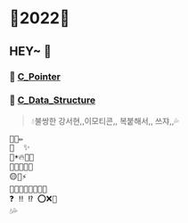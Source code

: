 # 💛2022💛

## HEY~ 👋

### 🎨 [C_Pointer](https://github.com/Kang-SeoHyun/C_Language/tree/main/C_Pointer)  
### 🎨 [C_Data_Structure](https://github.com/Kang-SeoHyun/C_Language/tree/main/C_Data_Structure)  

> 💧불쌍한 강서현,,이모티콘,, 복붙해서,, 쓰쟈,,💦
<pre>
🐥📒✏
🌟 <!-- ##자구에서 제목 --> ✨ <!-- ####알고리즘같은거 -->
🌈☀🔥🎨🚦
🍋🍒🍰🧀🍭
🟡💛⚡  
💪🏻💪🤙🏻🤙😭😢  
❓ ‼ ⁉ ⭕❌💯  
💧💦
</pre>
